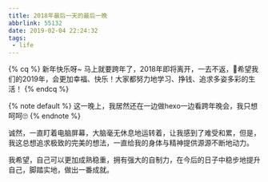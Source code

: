 ```yaml
---
title: 2018年最后一天的最后一晚
abbrlink: 55132
date: 2019-02-04 22:24:32
tags:
 - life
---
```


{% cq %}
新年快乐呀~
马上就要跨年了，2018年即将离开，一去不返，希望我们的2019年，会更加幸福、快乐！大家都努力地学习、挣钱、追求多姿多彩的生活！
{% endcq %}

<!--more-->

{% note default %} 这一晚上，我居然还在一边做hexo一边看跨年晚会，我只想呵呵🙄 {% endnote %}

诚然，一直盯着电脑屏幕，大脑毫无休息地运转着，让我感到了难受和累，但是，我这总想追求极致的完美的想法，一直给我的身体与精神提供源源不断地动力。

我希望，自己可以更加成熟稳重，拥有强大的自制力，在今后的日子中稳步地提升自己，脚踏实地，做出一番成就。

